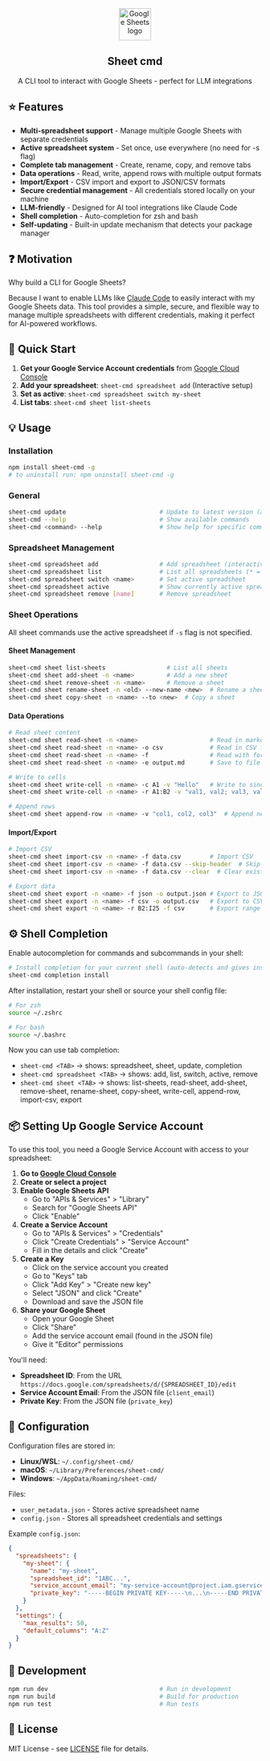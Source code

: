 <div align="center">
<a href="https://www.google.com/sheets/about/" target="_blank" rel="noopener noreferrer">
  <img width="64" src="https://www.gstatic.com/images/branding/product/2x/sheets_2020q4_48dp.png" alt="Google Sheets logo">
</a>
<h2>Sheet cmd</h2>
<p>A CLI tool to interact with Google Sheets - perfect for LLM integrations</p>
</div>



## :star: Features

- **Multi-spreadsheet support** - Manage multiple Google Sheets with separate credentials
- **Active spreadsheet system** - Set once, use everywhere (no need for -s flag)
- **Complete tab management** - Create, rename, copy, and remove tabs
- **Data operations** - Read, write, append rows with multiple output formats
- **Import/Export** - CSV import and export to JSON/CSV formats
- **Secure credential management** - All credentials stored locally on your machine
- **LLM-friendly** - Designed for AI tool integrations like Claude Code
- **Shell completion** - Auto-completion for zsh and bash
- **Self-updating** - Built-in update mechanism that detects your package manager

## :question: Motivation

Why build a CLI for Google Sheets?

Because I want to enable LLMs like [Claude Code](https://www.anthropic.com/claude-code) to easily interact with my Google Sheets data. This tool provides a simple, secure, and flexible way to manage multiple spreadsheets with different credentials, making it perfect for AI-powered workflows.

## :rocket: Quick Start

1. **Get your Google Service Account credentials** from [Google Cloud Console](https://console.cloud.google.com/)
2. **Add your spreadsheet**: `sheet-cmd spreadsheet add` (Interactive setup)
3. **Set as active**: `sheet-cmd spreadsheet switch my-sheet`
4. **List tabs**: `sheet-cmd sheet list-sheets`

## :bulb: Usage

### Installation

```bash
npm install sheet-cmd -g
# to uninstall run: npm uninstall sheet-cmd -g
```

### General

```bash
sheet-cmd update                          # Update to latest version (auto-detects npm/yarn/pnpm)
sheet-cmd --help                          # Show available commands
sheet-cmd <command> --help                # Show help for specific command
```

### Spreadsheet Management

```bash
sheet-cmd spreadsheet add                 # Add spreadsheet (interactive)
sheet-cmd spreadsheet list                # List all spreadsheets (* = active)
sheet-cmd spreadsheet switch <name>       # Set active spreadsheet
sheet-cmd spreadsheet active              # Show currently active spreadsheet
sheet-cmd spreadsheet remove [name]       # Remove spreadsheet
```

### Sheet Operations

All sheet commands use the active spreadsheet if `-s` flag is not specified.

#### Sheet Management

```bash
sheet-cmd sheet list-sheets                 # List all sheets
sheet-cmd sheet add-sheet -n <name>         # Add a new sheet
sheet-cmd sheet remove-sheet -n <name>      # Remove a sheet
sheet-cmd sheet rename-sheet -n <old> --new-name <new>  # Rename a sheet
sheet-cmd sheet copy-sheet -n <name> --to <new>  # Copy a sheet
```

#### Data Operations

```bash
# Read sheet content
sheet-cmd sheet read-sheet -n <name>                    # Read in markdown format
sheet-cmd sheet read-sheet -n <name> -o csv             # Read in CSV format
sheet-cmd sheet read-sheet -n <name> -f                 # Read with formulas
sheet-cmd sheet read-sheet -n <name> -e output.md       # Save to file

# Write to cells
sheet-cmd sheet write-cell -n <name> -c A1 -v "Hello"   # Write to single cell
sheet-cmd sheet write-cell -n <name> -r A1:B2 -v "val1, val2; val3, val4"  # Write to range

# Append rows
sheet-cmd sheet append-row -n <name> -v "col1, col2, col3"  # Append new row
```

#### Import/Export

```bash
# Import CSV
sheet-cmd sheet import-csv -n <name> -f data.csv        # Import CSV
sheet-cmd sheet import-csv -n <name> -f data.csv --skip-header  # Skip first row
sheet-cmd sheet import-csv -n <name> -f data.csv --clear  # Clear existing data before importing

# Export data
sheet-cmd sheet export -n <name> -f json -o output.json # Export to JSON
sheet-cmd sheet export -n <name> -f csv -o output.csv   # Export to CSV
sheet-cmd sheet export -n <name> -r B2:I25 -f csv       # Export range to CSV
```

## :gear: Shell Completion

Enable autocompletion for commands and subcommands in your shell:

```bash
# Install completion for your current shell (auto-detects and gives instructions)
sheet-cmd completion install
```

After installation, restart your shell or source your shell config file:

```bash
# For zsh
source ~/.zshrc

# For bash
source ~/.bashrc
```

Now you can use tab completion:
- `sheet-cmd <TAB>` → shows: spreadsheet, sheet, update, completion
- `sheet-cmd spreadsheet <TAB>` → shows: add, list, switch, active, remove
- `sheet-cmd sheet <TAB>` → shows: list-sheets, read-sheet, add-sheet, remove-sheet, rename-sheet, copy-sheet, write-cell, append-row, import-csv, export

## :package: Setting Up Google Service Account

To use this tool, you need a Google Service Account with access to your spreadsheet:

1. **Go to [Google Cloud Console](https://console.cloud.google.com/)**
2. **Create or select a project**
3. **Enable Google Sheets API**
   - Go to "APIs & Services" > "Library"
   - Search for "Google Sheets API"
   - Click "Enable"
4. **Create a Service Account**
   - Go to "APIs & Services" > "Credentials"
   - Click "Create Credentials" > "Service Account"
   - Fill in the details and click "Create"
5. **Create a Key**
   - Click on the service account you created
   - Go to "Keys" tab
   - Click "Add Key" > "Create new key"
   - Select "JSON" and click "Create"
   - Download and save the JSON file
6. **Share your Google Sheet**
   - Open your Google Sheet
   - Click "Share"
   - Add the service account email (found in the JSON file)
   - Give it "Editor" permissions

You'll need:
- **Spreadsheet ID**: From the URL `https://docs.google.com/spreadsheets/d/{SPREADSHEET_ID}/edit`
- **Service Account Email**: From the JSON file (`client_email`)
- **Private Key**: From the JSON file (`private_key`)

## :file_folder: Configuration

Configuration files are stored in:
- **Linux/WSL**: `~/.config/sheet-cmd/`
- **macOS**: `~/Library/Preferences/sheet-cmd/`
- **Windows**: `~/AppData/Roaming/sheet-cmd/`

Files:
- `user_metadata.json` - Stores active spreadsheet name
- `config.json` - Stores all spreadsheet credentials and settings

Example `config.json`:
```json
{
  "spreadsheets": {
    "my-sheet": {
      "name": "my-sheet",
      "spreadsheet_id": "1ABC...",
      "service_account_email": "my-service-account@project.iam.gserviceaccount.com",
      "private_key": "-----BEGIN PRIVATE KEY-----\n...\n-----END PRIVATE KEY-----"
    }
  },
  "settings": {
    "max_results": 50,
    "default_columns": "A:Z"
  }
}
```

## :wrench: Development

```bash
npm run dev                               # Run in development
npm run build                             # Build for production
npm run test                              # Run tests
```

## :scroll: License

MIT License - see [LICENSE](LICENSE) file for details.
